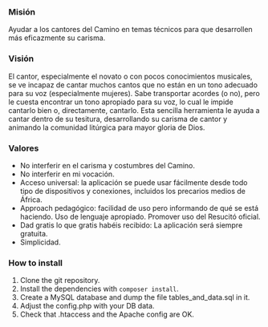 ### Misión ###

Ayudar a los cantores del Camino en temas técnicos para que desarrollen más eficazmente su carisma.

### Visión ###

El cantor, especialmente el novato o con pocos conocimientos musicales, se ve incapaz de cantar muchos cantos que no están en un tono adecuado para su voz (especialmente mujeres). Sabe transportar acordes (o no), pero le cuesta encontrar un tono apropiado para su voz, lo cual le impide cantarlo bien o, directamente, cantarlo. Esta sencilla herramienta le ayuda a cantar dentro de su tesitura, desarrollando su carisma de cantor y animando la comunidad litúrgica para mayor gloria de Dios.

### Valores ###

 * No interferir en el carisma y costumbres del Camino.
 * No interferir en mi vocación.
 * Acceso universal: la aplicación se puede usar fácilmente desde todo tipo de dispositivos y conexiones, incluidos los precarios medios de África.
 * Approach pedagógico: facilidad de uso pero informando de qué se está haciendo. Uso de lenguaje apropiado. Promover uso del Resucitó oficial.
 * Dad gratis lo que gratis habéis recibido: La aplicación será siempre gratuita.
 * Simplicidad.

### How to install ###

 1. Clone the git repository.
 2. Install the dependencies with `composer install`.
 3. Create a MySQL database and dump the file tables_and_data.sql in it.
 4. Adjust the config.php with your DB data.
 5. Check that .htaccess and the Apache config are OK.